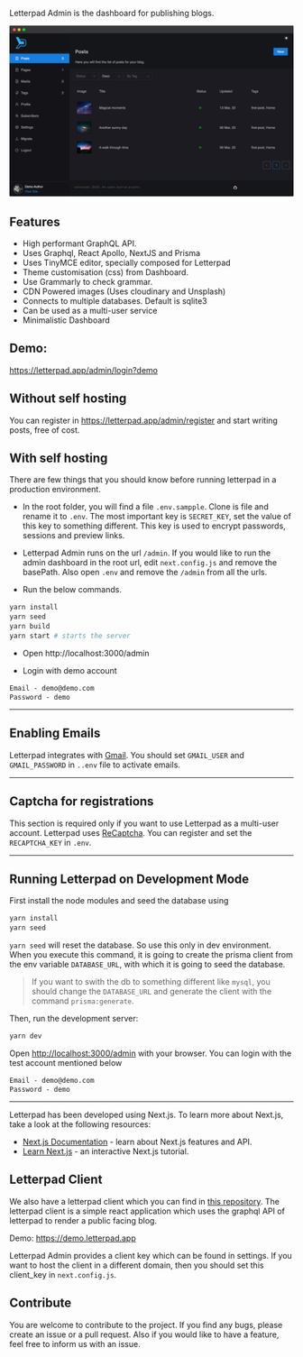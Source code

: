 Letterpad Admin is the dashboard for publishing blogs.

<img src="./demo.png" >

## Features

- High performant GraphQL API.
- Uses Graphql, React Apollo, NextJS and Prisma
- Uses TinyMCE editor, specially composed for Letterpad
- Theme customisation (css) from Dashboard.
- Use Grammarly to check grammar.
- CDN Powered images (Uses cloudinary and Unsplash)
- Connects to multiple databases. Default is sqlite3
- Can be used as a multi-user service
- Minimalistic Dashboard

## Demo:

https://letterpad.app/admin/login?demo

## Without self hosting

You can register in https://letterpad.app/admin/register and start writing posts, free of cost.

## With self hosting

There are few things that you should know before running letterpad in a production environment.

- In the root folder, you will find a file `.env.sampple`. Clone is file and rename it to `.env`. The most important key is `SECRET_KEY`, set the value of this key to something different. This key is used to encrypt passwords, sessions and preview links.

- Letterpad Admin runs on the url `/admin`. If you would like to run the admin dashboard in the root url,
  edit `next.config.js` and remove the basePath. Also open `.env` and remove the `/admin` from all the urls.

- Run the below commands.

```bash
yarn install
yarn seed
yarn build
yarn start # starts the server
```

- Open http://localhost:3000/admin

- Login with demo account

```
Email - demo@demo.com
Password - demo
```

---

## Enabling Emails

Letterpad integrates with [Gmail](https://gmail.com/). You should set `GMAIL_USER` and `GMAIL_PASSWORD` in `..env` file to activate emails.

---

## Captcha for registrations

This section is required only if you want to use Letterpad as a multi-user account. Letterpad uses [ReCaptcha](https://www.google.com/recaptcha/about/). You can register and set the `RECAPTCHA_KEY` in `.env`.

---

## Running Letterpad on Development Mode

First install the node modules and seed the database using

```bash
yarn install
yarn seed
```

`yarn seed` will reset the database. So use this only in dev environment. When you execute this command, it is going to create the prisma client from the env variable `DATABASE_URL`, with which it is going to seed the database.

> If you want to swith the db to something different like `mysql`, you should change the `DATABASE_URL` and generate the client with the command `prisma:generate`.

Then, run the development server:

```bash
yarn dev
```

Open [http://localhost:3000/admin](http://localhost:3000/admin) with your browser. You can login with the test account mentioned below

```
Email - demo@demo.com
Password - demo
```

---

Letterpad has been developed using Next.js.
To learn more about Next.js, take a look at the following resources:

- [Next.js Documentation](https://nextjs.org/docs) - learn about Next.js features and API.
- [Learn Next.js](https://nextjs.org/learn) - an interactive Next.js tutorial.

## Letterpad Client

We also have a letterpad client which you can find in [this repository](https://github.com/letterpad/letterpad-client). The letterpad client is a simple react application which uses the graphql API of letterpad to render a public facing blog.

Demo: https://demo.letterpad.app

Letterpad Admin provides a client key which can be found in settings. If you want to host the client in a different domain, then you should set this client_key in `next.config.js`.

## Contribute

You are welcome to contribute to the project. If you find any bugs, please create an issue or a pull request. Also if you would like to have a feature, feel free to inform us with an issue.
